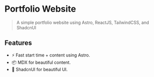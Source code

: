 # Portfolio Website

> A simple portfolio website using Astro, ReactJS, TailwindCSS, and ShadcnUI

## Features

- ⚡ Fast start time + content using Astro.
- 📦 MDX for beautiful content.
- 🌈 ShadcnUI for beautiful UI.
